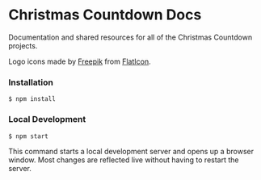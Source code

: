 # Christmas Countdown Docs

Documentation and shared resources for all of the Christmas Countdown projects.

Logo icons made by [Freepik](https://www.flaticon.com/authors/freepik) from [FlatIcon](https://www.flaticon.com/).

### Installation

```
$ npm install
```

### Local Development

```
$ npm start
```

This command starts a local development server and opens up a browser window. Most changes are reflected live without having to restart the server.
